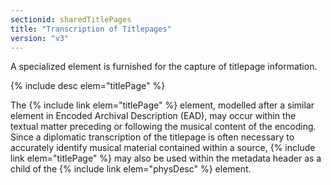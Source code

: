 ```yaml
---
sectionid: sharedTitlePages
title: "Transcription of Titlepages"
version: "v3"
---
```


A specialized element is furnished for the capture of titlepage information.



{% include desc elem="titlePage" %}




The {% include link elem="titlePage" %} element, modelled after a similar element in Encoded
Archival Description (EAD), may occur within the textual matter preceding or following
the
musical content of the encoding. Since a diplomatic transcription of the titlepage
is often
necessary to accurately identify musical material contained within a source, {% include link elem="titlePage" %} may also be used within the metadata header as a child of the
{% include link elem="physDesc" %} element.

